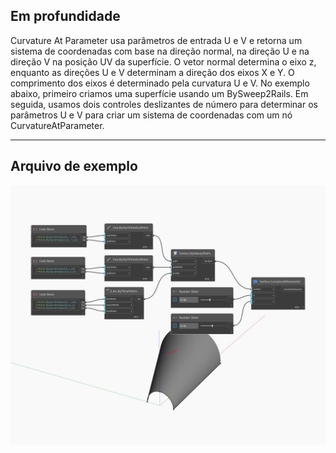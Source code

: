 ## Em profundidade
Curvature At Parameter usa parâmetros de entrada U e V e retorna um sistema de coordenadas com base na direção normal, na direção U e na direção V na posição UV da superfície. O vetor normal determina o eixo z, enquanto as direções U e V determinam a direção dos eixos X e Y. O comprimento dos eixos é determinado pela curvatura U e V. No exemplo abaixo, primeiro criamos uma superfície usando um BySweep2Rails. Em seguida, usamos dois controles deslizantes de número para determinar os parâmetros U e V para criar um sistema de coordenadas com um nó CurvatureAtParameter.
___
## Arquivo de exemplo

![CurvatureAtParameter](./Autodesk.DesignScript.Geometry.Surface.CurvatureAtParameter_img.jpg)

